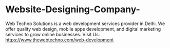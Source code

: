 # Website-Designing-Company-
Web Techno Solutions is a web development services provider in Delhi. We offer quality web design, mobile apps development, and digital marketing services to grow online businesses. Visit Us: https://www.thewebtechno.com/web-development

